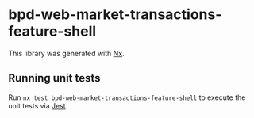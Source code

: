 # bpd-web-market-transactions-feature-shell

This library was generated with [Nx](https://nx.dev).

## Running unit tests

Run `nx test bpd-web-market-transactions-feature-shell` to execute the unit tests via [Jest](https://jestjs.io).
